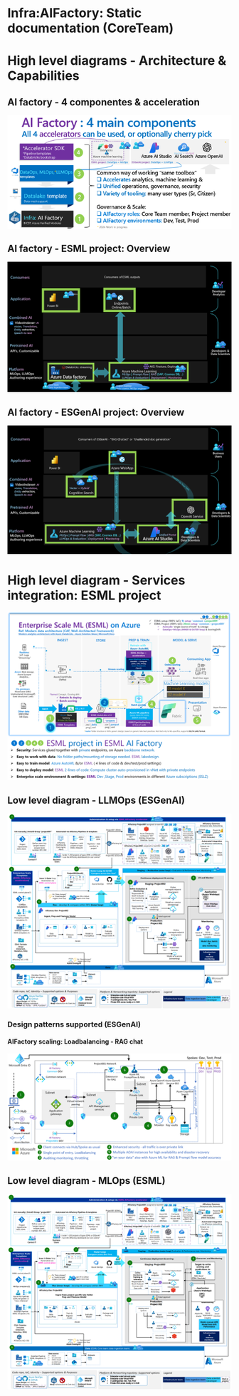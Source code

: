 # Infra:AIFactory: Static documentation (CoreTeam)


# High level diagrams - Architecture & Capabilities

## AI factory - 4 componentes & acceleration 
![](./images/10-aifactory-4-components-2024-small.png)

## AI factory - ESML project: Overview
![](./images/11-services-highlevel-esml.png)

## AI factory - ESGenAI project: Overview
![](./images/11-services-highlevel-esgenai.png)

# High level diagram - Services integration: ESML project

![](./images/11-architecture-highlevel-esml-services-integration.png)

## Low level diagram - LLMOps (ESGenAI)

![](./images/11-architecture-detailed-llmops.png)

### Design patterns supported (ESGenAI)
#### AIFactory scaling: Loadbalancing - RAG chat

![](./images/11-architecture-ragchat-scaling.png)

## Low level diagram - MLOps (ESML)

![](./images/11-architecture-detailed-mlops.png)






